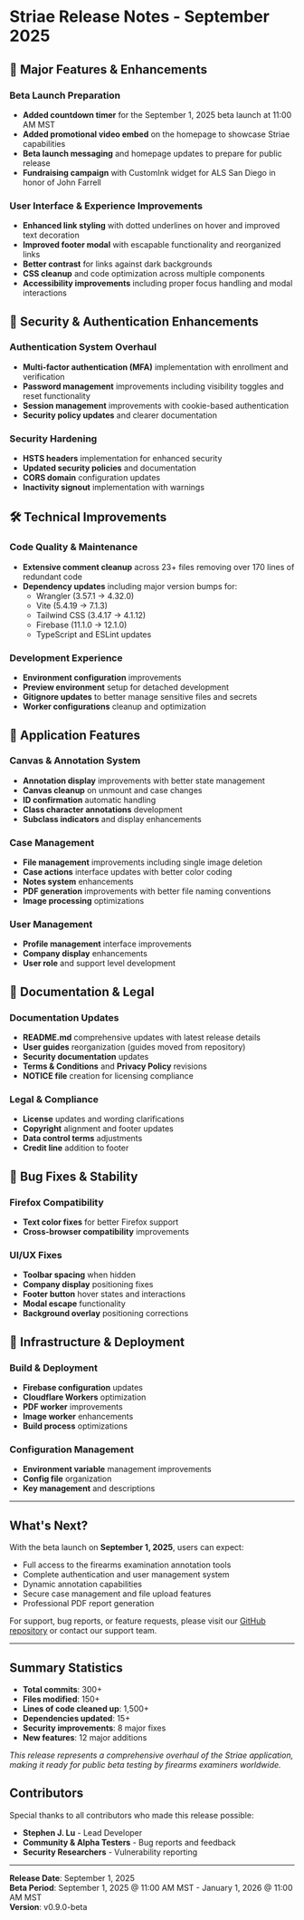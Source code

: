 # Striae Release Notes - September 2025

## 🎉 Major Features & Enhancements

### Beta Launch Preparation

- **Added countdown timer** for the September 1, 2025 beta launch at 11:00 AM MST
- **Added promotional video embed** on the homepage to showcase Striae capabilities
- **Beta launch messaging** and homepage updates to prepare for public release
- **Fundraising campaign** with CustomInk widget for ALS San Diego in honor of John Farrell

### User Interface & Experience Improvements

- **Enhanced link styling** with dotted underlines on hover and improved text decoration
- **Improved footer modal** with escapable functionality and reorganized links
- **Better contrast** for links against dark backgrounds
- **CSS cleanup** and code optimization across multiple components
- **Accessibility improvements** including proper focus handling and modal interactions

## 🔐 Security & Authentication Enhancements

### Authentication System Overhaul

- **Multi-factor authentication (MFA)** implementation with enrollment and verification
- **Password management** improvements including visibility toggles and reset functionality
- **Session management** improvements with cookie-based authentication
- **Security policy updates** and clearer documentation

### Security Hardening

- **HSTS headers** implementation for enhanced security
- **Updated security policies** and documentation
- **CORS domain** configuration updates
- **Inactivity signout** implementation with warnings

## 🛠️ Technical Improvements

### Code Quality & Maintenance

- **Extensive comment cleanup** across 23+ files removing over 170 lines of redundant code
- **Dependency updates** including major version bumps for:
  - Wrangler (3.57.1 → 4.32.0)
  - Vite (5.4.19 → 7.1.3)
  - Tailwind CSS (3.4.17 → 4.1.12)
  - Firebase (11.1.0 → 12.1.0)
  - TypeScript and ESLint updates

### Development Experience

- **Environment configuration** improvements
- **Preview environment** setup for detached development
- **Gitignore updates** to better manage sensitive files and secrets
- **Worker configurations** cleanup and optimization

## 📱 Application Features

### Canvas & Annotation System

- **Annotation display** improvements with better state management
- **Canvas cleanup** on unmount and case changes
- **ID confirmation** automatic handling
- **Class character annotations** development
- **Subclass indicators** and display enhancements

### Case Management

- **File management** improvements including single image deletion
- **Case actions** interface updates with better color coding
- **Notes system** enhancements
- **PDF generation** improvements with better file naming conventions
- **Image processing** optimizations

### User Management

- **Profile management** interface improvements
- **Company display** enhancements
- **User role** and support level development

## 📄 Documentation & Legal

### Documentation Updates

- **README.md** comprehensive updates with latest release details
- **User guides** reorganization (guides moved from repository)
- **Security documentation** updates
- **Terms & Conditions** and **Privacy Policy** revisions
- **NOTICE file** creation for licensing compliance

### Legal & Compliance

- **License** updates and wording clarifications
- **Copyright** alignment and footer updates
- **Data control terms** adjustments
- **Credit line** addition to footer

## 🐛 Bug Fixes & Stability

### Firefox Compatibility

- **Text color fixes** for better Firefox support
- **Cross-browser compatibility** improvements

### UI/UX Fixes

- **Toolbar spacing** when hidden
- **Company display** positioning fixes
- **Footer button** hover states and interactions
- **Modal escape** functionality
- **Background overlay** positioning corrections

## 🔧 Infrastructure & Deployment

### Build & Deployment

- **Firebase configuration** updates
- **Cloudflare Workers** optimization
- **PDF worker** improvements
- **Image worker** enhancements
- **Build process** optimizations

### Configuration Management

- **Environment variable** management improvements
- **Config file** organization
- **Key management** and descriptions

---

## What's Next?

With the beta launch on **September 1, 2025**, users can expect:

- Full access to the firearms examination annotation tools
- Complete authentication and user management system
- Dynamic annotation capabilities
- Secure case management and file upload features
- Professional PDF report generation

For support, bug reports, or feature requests, please visit our [GitHub repository](https://github.com/StephenJLu/striae) or contact our support team.

---

## Summary Statistics

- **Total commits**: 300+
- **Files modified**: 150+
- **Lines of code cleaned up**: 1,500+
- **Dependencies updated**: 15+
- **Security improvements**: 8 major fixes
- **New features**: 12 major additions

*This release represents a comprehensive overhaul of the Striae application, making it ready for public beta testing by firearms examiners worldwide.*

## Contributors

Special thanks to all contributors who made this release possible:

- **Stephen J. Lu** - Lead Developer
- **Community & Alpha Testers** - Bug reports and feedback
- **Security Researchers** - Vulnerability reporting

---

**Release Date**: September 1, 2025  
**Beta Period**: September 1, 2025 @ 11:00 AM MST - January 1, 2026 @ 11:00 AM MST  
**Version**: v0.9.0-beta
